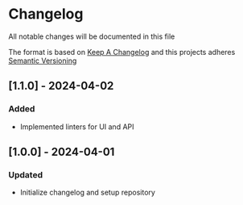 # Changelog

All notable changes will be documented in this file

The format is based on [Keep A Changelog](https://keepachangelog.com/en/1.1.0/)
and this projects adheres [Semantic Versioning](https://semver.org/spec/v2.0.0.html)

## [1.1.0] - 2024-04-02

### Added

- Implemented linters for UI and API

## [1.0.0] - 2024-04-01

### Updated

- Initialize changelog and setup repository
